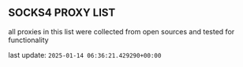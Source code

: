 ## SOCKS4 PROXY LIST

all proxies in this list were collected from open sources and tested for functionality

last update: `2025-01-14 06:36:21.429290+00:00`